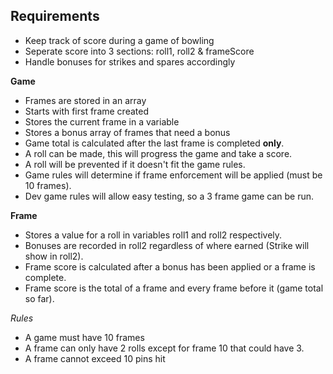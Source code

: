 ## Requirements

* Keep track of score during a game of bowling
* Seperate score into 3 sections: roll1, roll2 & frameScore
* Handle bonuses for strikes and spares accordingly

**Game**

* Frames are stored in an array
* Starts with first frame created
* Stores the current frame in a variable
* Stores a bonus array of frames that need a bonus
* Game total is calculated after the last frame is completed **only**.
* A roll can be made, this will progress the game and take a score.
* A roll will be prevented if it doesn't fit the game rules.
* Game rules will determine if frame enforcement will be applied (must be 10 frames).
* Dev game rules will allow easy testing, so a 3 frame game can be run.

**Frame**

* Stores a value for a roll in variables roll1 and roll2 respectively.
* Bonuses are recorded in roll2 regardless of where earned (Strike will show in roll2).
* Frame score is calculated after a bonus has been applied or a frame is complete.
* Frame score is the total of a frame and every frame before it (game total so far).

*Rules*

* A game must have 10 frames
* A frame can only have 2 rolls except for frame 10 that could have 3.
* A frame cannot exceed 10 pins hit

